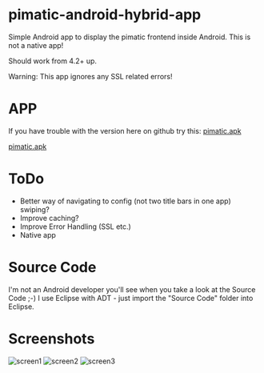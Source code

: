 # pimatic-android-hybrid-app

Simple Android app to display the pimatic frontend inside Android.
This is not a native app!

Should work from 4.2+ up.

Warning: This app ignores any SSL related errors!

# APP
If you have trouble with the version here on github try this: 
[pimatic.apk](https://drive.google.com/open?id=0ByG528gEqchjS3h6QTBMY3J6MGc&authuser=0)

[pimatic.apk](https://www.dropbox.com/s/s6qk95526yd6lmu/pimatic.apk?dl=0)

# ToDo

- Better way of navigating to config (not two title bars in one app) swiping?
- Improve caching?
- Improve Error Handling (SSL etc.)
- Native app

# Source Code

I'm not an Android developer you'll see when you take a look at the Source Code ;-) 
I use Eclipse with ADT - just import the "Source Code" folder into Eclipse.

# Screenshots
![screen1](https://cloud.githubusercontent.com/assets/6489464/7553980/5cafe612-f713-11e4-82d9-3da224bd1024.PNG)
![screen2](https://cloud.githubusercontent.com/assets/6489464/7553978/5c8a742c-f713-11e4-9d7b-896a7f9039a8.PNG)
![screen3](https://cloud.githubusercontent.com/assets/6489464/7559546/c9dc0a18-f7b8-11e4-8982-90de92601ffa.jpg)
